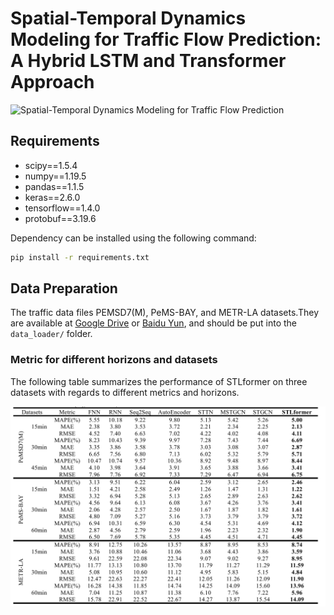 # Spatial-Temporal Dynamics Modeling for Traffic Flow Prediction: A Hybrid LSTM and Transformer Approach

![Spatial-Temporal Dynamics Modeling for Traffic Flow Prediction](model_picture.jpg "Model Architecture")

## Requirements
- scipy==1.5.4
- numpy==1.19.5
- pandas==1.1.5
- keras==2.6.0
- tensorflow==1.4.0
- protobuf==3.19.6  


Dependency can be installed using the following command:
```bash
pip install -r requirements.txt
```

## Data Preparation
The traffic data files  PEMSD7(M), PeMS-BAY, and METR-LA datasets.They are available at [Google Drive](https://drive.google.com/open?id=10FOTa6HXPqX8Pf5WRoRwcFnW9BrNZEIX) or [Baidu Yun](https://pan.baidu.com/s/183zHtyHp2zAGxVxMH9n79Q?pwd=4444), and should be
put into the `data_loader/` folder.

### Metric for different horizons and datasets
The following table summarizes the performance of STLformer on three datasets with regards to different metrics and horizons.

![result](result.jpg "result")


